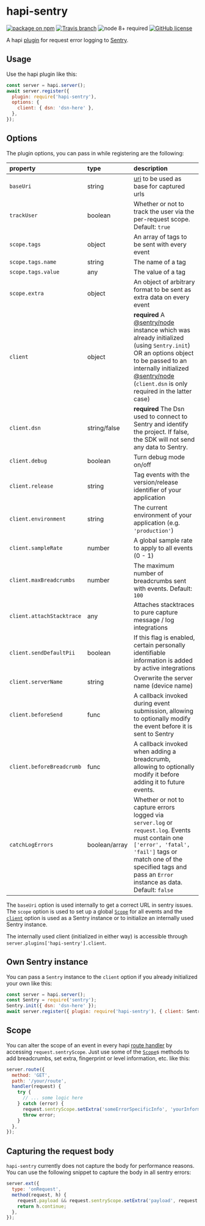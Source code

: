 # hapi-sentry

[![package on npm](https://img.shields.io/npm/v/hapi-sentry.svg)](https://www.npmjs.com/package/hapi-sentry)
[![Travis branch](https://travis-ci.com/hydra-newmedia/hapi-sentry.svg?branch=master)](https://travis-ci.com/hydra-newmedia/hapi-sentry)
![node 8+ required](https://img.shields.io/badge/node-8%2B-brightgreen.svg)
[![GitHub license](https://img.shields.io/badge/license-MIT-blue.svg)](https://raw.githubusercontent.com/hydra-newmedia/hapi-sentry/master/LICENSE)

A hapi [plugin](https://hapijs.com/api#plugins) for
request error logging to [Sentry](https://sentry.io/).

## Usage

Use the hapi plugin like this:
```JavaScript
const server = hapi.server();
await server.register({
  plugin: require('hapi-sentry'),
  options: {
    client: { dsn: 'dsn-here' },
  },
});
```

## Options

The plugin options, you can pass in while registering are the following:

| property                  | type         | description                                                                                                                  |
|:--------------------------|:-------------|:-----------------------------------------------------------------------------------------------------------------------------|
| `baseUri`                 | string       | [uri](https://github.com/hapijs/joi/blob/master/API.md#stringurioptions) to be used as base for captured urls                |
| `trackUser`               | boolean      | Whether or not to track the user via the per-request scope. Default: `true`                                                  |
| `scope.tags`              | object       | An array of tags to be sent with every event                                                                                 |
| `scope.tags.name`         | string       | The name of a tag                                                                                                            |
| `scope.tags.value`        | any          | The value of a tag                                                                                                           |
| `scope.extra`             | object       | An object of arbitrary format to be sent as extra data on every event                                                        |
| `client`                  | object       | **required** A [@sentry/node](https://www.npmjs.com/package/@sentry/node) instance which was already initialized (using `Sentry.init`) OR an options object to be passed to an internally initialized [@sentry/node](https://www.npmjs.com/package/@sentry/node) (`client.dsn` is only required in the latter case) |
| `client.dsn`              | string/false | **required** The Dsn used to connect to Sentry and identify the project. If false, the SDK will not send any data to Sentry. |
| `client.debug`            | boolean      | Turn debug mode on/off                                                                                                       |
| `client.release`          | string       | Tag events with the version/release identifier of your application                                                           |
| `client.environment`      | string       | The current environment of your application (e.g. `'production'`)                                                            |
| `client.sampleRate`       | number       | A global sample rate to apply to all events (0 - 1)                                                                          |
| `client.maxBreadcrumbs`   | number       | The maximum number of breadcrumbs sent with events. Default: `100`                                                           |
| `client.attachStacktrace` | any          | Attaches stacktraces to pure capture message / log integrations                                                              |
| `client.sendDefaultPii`   | boolean      | If this flag is enabled, certain personally identifiable information is added by active integrations                         |
| `client.serverName`       | string       | Overwrite the server name (device name)                                                                                      |
| `client.beforeSend`       | func         | A callback invoked during event submission, allowing to optionally modify the event before it is sent to Sentry              |
| `client.beforeBreadcrumb` | func         | A callback invoked when adding a breadcrumb, allowing to optionally modify it before adding it to future events.             |
| `catchLogErrors` | boolean/array | Whether or not to capture errors logged via `server.log` or `request.log`. Events must contain one `['error', 'fatal', 'fail']` tags or match one of the specified tags and pass an `Error` instance as data. Default: `false` |

The `baseUri` option is used internally to get a correct URL in sentry issues.
The `scope` option is used to set up a global
[`Scope`](http://getsentry.github.io/sentry-javascript/classes/hub.scope.html)
for all events and the
[`client`](http://getsentry.github.io/sentry-javascript/interfaces/node.nodeoptions.html) option
is used as a Sentry instance or to initialize an internally used Sentry instance.

The internally used client (initialized in either way) is accessible through
`server.plugins['hapi-sentry'].client`.

## Own Sentry instance

You can pass a `Sentry` instance to  the `client` option if you already initialized your own like this:

```js
const server = hapi.server();
const Sentry = require('sentry');
Sentry.init({ dsn: 'dsn-here' });
await server.register({ plugin: require('hapi-sentry'), { client: Sentry } });
```

## Scope

You can alter the scope of an event in every
hapi [route handler](https://hapijs.com/api#route.options.handler)
by accessing `request.sentryScope`.
Just use some of the [`Scope`](http://getsentry.github.io/sentry-javascript/classes/hub.scope.html)s
methods to add breadcrumbs, set extra, fingerprint or level information, etc. like this:

```JavaScript
server.route({
  method: 'GET',
  path: '/your/route',
  handler(request) {
    try {
      // ... some logic here
    } catch (error) {
      request.sentryScope.setExtra('someErrorSpecificInfo', 'yourInformation');
      throw error;
    }
  },
});
```

## Capturing the request body

`hapi-sentry` currently does not capture the body for performance reasons. You can use the following snippet to capture the body in all sentry errors:

```js
server.ext({
  type: 'onRequest',
  method(request, h) {
    request.payload && request.sentryScope.setExtra('payload', request.payload);
    return h.continue;
  },
});
```

